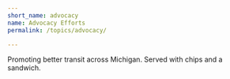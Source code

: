 ```yaml
---
short_name: advocacy
name: Advocacy Efforts
permalink: /topics/advocacy/

---
```

Promoting better transit across Michigan. Served with chips and a sandwich.